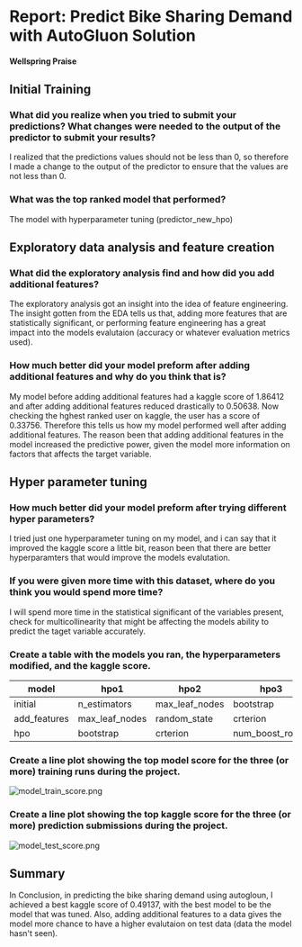 # Report: Predict Bike Sharing Demand with AutoGluon Solution
#### Wellspring Praise

## Initial Training
### What did you realize when you tried to submit your predictions? What changes were needed to the output of the predictor to submit your results?
I realized that the predictions values should not be less than 0, so therefore I made a change to the output of the predictor to ensure that the values are not less than 0.

### What was the top ranked model that performed?
The model with hyperparameter tuning (predictor_new_hpo)

## Exploratory data analysis and feature creation
### What did the exploratory analysis find and how did you add additional features?
The exploratory analysis got an insight into the idea of feature engineering. The insight gotten from the EDA tells us that, adding more features that are statistically significant, or performing feature engineering has a great impact into the models evalutaion (accuracy or whatever evaluation metrics used).

### How much better did your model preform after adding additional features and why do you think that is?
My model before adding additional features had a kaggle score of 1.86412 and after adding additional features reduced drastically to 0.50638. Now checking the hghest ranked user on kaggle, the user has a score of 0.33756. Therefore this tells us how my model performed well after adding additional features. The reason been that adding additional features in the model increased the predictive power, given the model more information on factors that affects the target variable.

## Hyper parameter tuning
### How much better did your model preform after trying different hyper parameters?
I tried just one hyperparameter tuning on my model, and i can say that it improved the kaggle score a little bit, reason been that there are better hyperparamters that would improve the models evalutation.

### If you were given more time with this dataset, where do you think you would spend more time?
I will spend more time in the statistical significant of the variables present, check for multicollinearity that might be affecting the models ability to predict the taget variable accurately.

### Create a table with the models you ran, the hyperparameters modified, and the kaggle score.
|model|hpo1|hpo2|hpo3|score|
|--|--|--|--|--|
|initial|n_estimators|max_leaf_nodes|bootstrap|1.86412|
|add_features|max_leaf_nodes|random_state|crterion|0.50368|
|hpo|bootstrap|crterion|num_boost_round|0.49137|

### Create a line plot showing the top model score for the three (or more) training runs during the project.

![model_train_score.png](img/model_train_score.png)

### Create a line plot showing the top kaggle score for the three (or more) prediction submissions during the project.

![model_test_score.png](img/model_test_score.png)

## Summary
In Conclusion, in predicting the bike sharing demand using autogloun, I achieved a best kaggle score of 0.49137, with the best model to be the model that was tuned. Also, adding additional features to a data gives the model more chance to have a higher evalutaion on test data (data the model hasn't seen).
